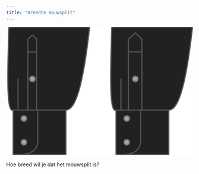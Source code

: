 ```yaml
---
title: "Breedte mouwsplit"
---
```


![Breedte mouwsplit](sleeveplacketwidth.svg)

Hoe breed wil je dat het mouwsplit is?





